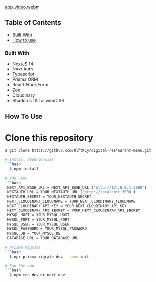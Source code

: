 [app_video.webm](https://github.com/UlftKcy/digital-restaurant-menu/assets/80036968/8c7040c7-5896-43c1-a50e-31be2231903d)

<!-- TABLE OF CONTENTS -->

## Table of Contents

- [Built With](#built-with)
- [How to use](#how-to-use)

### Built With

- NextJS 14
- Next Auth
- Typescript
- Prisma ORM
- React-Hook Form
- Zod
- Cloudinary
- Shadcn UI & TailwindCSS

## How To Use

# Clone this repository
```bash
$ git clone https://github.com/UlftKcy/digital-restaurant-menu.git

# Install dependencies
```bash
  $ npm install
  
# Add .env
```bash
 NEXT_API_BASE_URL = NEXT_API_BASE_URL ("http://127.0.0.1:3000")
 NEXTAUTH_URL = YOUR_NEXTAUTH_URL ('http://localhost:3000')
 NEXTAUTH_SECRET = YOUR_NEXTAUTH_SECRET
 NEXT_CLOUDINARY_CLOUDNAME = YOUR_NEXT_CLOUDINARY_CLOUDNAME
 NEXT_CLOUDINARY_API_KEY = YOUR_NEXT_CLOUDINARY_API_KEY
 NEXT_CLOUDINARY_API_SECRET = YOUR_NEXT_CLOUDINARY_API_SECRET
 MYSQL_HOST = YOUR_MYSQL_HOST
 MYSQL_PORT = YOUR_MYSQL_PORT
 MYSQL_USER = YOUR_MYSQL_USER
 MYSQL_PASSWORD = YOUR_MYSQL_PASSWORD
 MYSQL_DB = YOUR_MYSQL_DB
 DATABASE_URL = YOUR_DATABASE_URL
  
# Prisma Migrate
```bash
  $ npx prisma migrate dev --name init

# Run the app
```bash
  $ npm run dev or next dev
